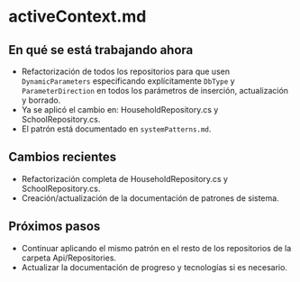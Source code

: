 # activeContext.md

## En qué se está trabajando ahora

- Refactorización de todos los repositorios para que usen `DynamicParameters` especificando explícitamente `DbType` y `ParameterDirection` en todos los parámetros de inserción, actualización y borrado.
- Ya se aplicó el cambio en: HouseholdRepository.cs y SchoolRepository.cs.
- El patrón está documentado en `systemPatterns.md`.

## Cambios recientes

- Refactorización completa de HouseholdRepository.cs y SchoolRepository.cs.
- Creación/actualización de la documentación de patrones de sistema.

## Próximos pasos

- Continuar aplicando el mismo patrón en el resto de los repositorios de la carpeta Api/Repositories.
- Actualizar la documentación de progreso y tecnologías si es necesario.
